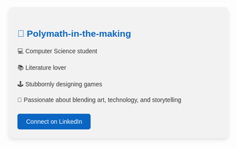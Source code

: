 <div style="font-family: Arial, sans-serif; color: #333; background-color: #f2f2f2; padding: 20px; border-radius: 10px; box-shadow: 0 4px 8px rgba(0, 0, 0, 0.1);">
    <h2 style="color: #0A66C2;">🚀 Polymath-in-the-making</h2>
    <p>💻 Computer Science student</p>
    <p>📚 Literature lover</p>
    <p>🕹️ Stubbornly designing games</p>
    <p>🎨 Passionate about blending art, technology, and storytelling</p>
    <a href="https://linkedin.com/in/alanaffreitas/" style="display: inline-block; background-color: #0A66C2; color: white; padding: 10px 20px; text-decoration: none; border-radius: 5px; margin-top: 10px;">Connect on LinkedIn</a>
</div>




<!---
alanaffreitas/alanaffreitas is a ✨ special ✨ repository because its `README.md` (this file) appears on your GitHub profile.
You can click the Preview link to take a look at your changes.
--->
